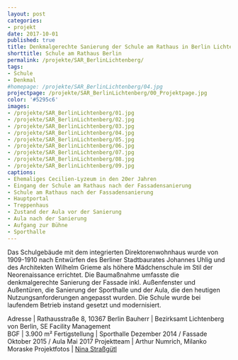 ```yaml
---
layout: post
categories:
- projekt 
date: 2017-10-01
published: true
title: Denkmalgerechte Sanierung der Schule am Rathaus in Berlin Lichtenberg
shorttitle: Schule am Rathaus Berlin
permalink: /projekte/SAR_BerlinLichtenberg/
tags: 
- Schule
- Denkmal
#homepage: /projekte/SAR_BerlinLichtenberg/04.jpg
projectpage: /projekte/SAR_BerlinLichtenberg/00_Projektpage.jpg 
color: '#5295c6'
images:
- /projekte/SAR_BerlinLichtenberg/01.jpg
- /projekte/SAR_BerlinLichtenberg/02.jpg
- /projekte/SAR_BerlinLichtenberg/03.jpg
- /projekte/SAR_BerlinLichtenberg/04.jpg
- /projekte/SAR_BerlinLichtenberg/05.jpg
- /projekte/SAR_BerlinLichtenberg/06.jpg
- /projekte/SAR_BerlinLichtenberg/07.jpg
- /projekte/SAR_BerlinLichtenberg/08.jpg
- /projekte/SAR_BerlinLichtenberg/09.jpg
captions:
- Ehemaliges Cecilien-Lyzeum in den 20er Jahren
- Eingang der Schule am Rathaus nach der Fassadensanierung
- Schule am Rathaus nach der Fassadensanierung
- Hauptportal
- Treppenhaus
- Zustand der Aula vor der Sanierung
- Aula nach der Sanierung
- Aufgang zur Bühne
- Sporthalle
---
```

Das Schulgebäude mit dem integrierten Direktorenwohnhaus wurde von 1909-1910 nach Entwürfen des Berliner Stadtbaurates Johannes Uhlig und des Architekten Wilhelm Grieme als höhere Mädchenschule im Stil der Neorenaissance errichtet. Die Baumaßnahme umfasste die denkmalgerechte Sanierung der Fassade inkl. Außenfenster und Außentüren, die Sanierung der Sporthalle und der Aula, die den heutigen Nutzungsanforderungen angepasst wurden. Die Schule wurde bei laufendem Betrieb instand gesetzt und modernisiert.

Adresse				|	Rathausstraße 8, 10367 Berlin
Bauherr				|	Bezirksamt Lichtenberg von Berlin, SE Facility Management  
BGF					|	3.900 m²
Fertigstellung		|	Sporthalle Dezember 2014 / Fassade Oktober 2015 / Aula Mai 2017
Projektteam			|	Arthur Numrich, Milanko Moraske
Projektfotos		|	[Nina Straßgütl](http://www.ninastrg.de/)
